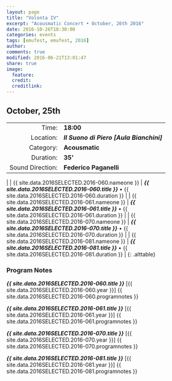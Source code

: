 ```yaml
---
layout: page
title: "Volonta IV"
excerpt: "Acousmatic Concert • October, 26th 2016"
date: 2016-10-26T18:30:00
categories: events
tags: [emufest, emufest, 2016]
author:
comments: true
modified: 2016-06-21T13:01:47
share: true
image:
  feature:
  credit:
  creditlink:
---
```


## October, 25th

|  |  |
|------------:|:------------|
| Time: | **18:00** |
| Location: | ***Il Suono di Piero [Aula Bianchini]*** |
| Category: | **Acousmatic** |
| Duration: | **35'** |
| Sound Direction: | **Federico Paganelli** |
|
| {{ site.data.2016SELECTED.2016-060.nameone }} | ***{{ site.data.2016SELECTED.2016-060.title }}*** • {{ site.data.2016SELECTED.2016-060.duration }} |
| {{ site.data.2016SELECTED.2016-061.nameone }} | ***{{ site.data.2016SELECTED.2016-061.title }}*** • {{ site.data.2016SELECTED.2016-061.duration }} |
| {{ site.data.2016SELECTED.2016-070.nameone }} | ***{{ site.data.2016SELECTED.2016-070.title }}*** • {{ site.data.2016SELECTED.2016-070.duration }} |
| {{ site.data.2016SELECTED.2016-081.nameone }} | ***{{ site.data.2016SELECTED.2016-081.title }}*** • {{ site.data.2016SELECTED.2016-081.duration }} |
{: .alttable}

### Program Notes

***{{ site.data.2016SELECTED.2016-060.title }}*** [{{ site.data.2016SELECTED.2016-060.year }}] {{ site.data.2016SELECTED.2016-060.programnotes }}

***{{ site.data.2016SELECTED.2016-061.title }}*** [{{ site.data.2016SELECTED.2016-061.year }}] {{ site.data.2016SELECTED.2016-061.programnotes }}

***{{ site.data.2016SELECTED.2016-070.title }}*** [{{ site.data.2016SELECTED.2016-070.year }}] {{ site.data.2016SELECTED.2016-070.programnotes }}

***{{ site.data.2016SELECTED.2016-081.title }}*** [{{ site.data.2016SELECTED.2016-081.year }}] {{ site.data.2016SELECTED.2016-081.programnotes }}
